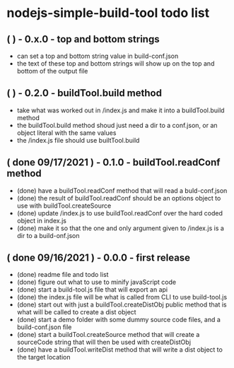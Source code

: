 # nodejs-simple-build-tool todo list

## (   ) - 0.x.0 - top and bottom strings
* can set a top and bottom string value in build-conf.json
* the text of these top and bottom strings will show up on the top and bottom of the output file

## (   ) - 0.2.0 - buildTool.build method
* take what was worked out in /index.js and make it into a buildTool.build method
* the buildTool.build method shoud just need a dir to a conf.json, or an object literal with the same values
* the /index.js file should use builtTool.build

## ( done 09/17/2021 ) - 0.1.0 - buildTool.readConf method
* (done) have a buildTool.readConf method that will read a buld-conf.json 
* (done) the result of buildTool.readConf should be an options object to use with buildTool.createSource
* (done) update /index.js to use buildTool.readConf over the hard coded object in index.js
* (done) make it so that the one and only argument given to /index.js is a dir to a build-onf.json

## ( done 09/16/2021 ) - 0.0.0 - first release
* (done) readme file and todo list
* (done) figure out what to use to minify javaScript code
* (done) start a build-tool.js file that will export an api
* (done) the index.js file will be what is called from CLI to use build-tool.js
* (done) start out with just a buildTool.createDistObj public method that is what will be called to create a dist object
* (done) start a demo folder with some dummy source code files, and a build-conf.json file
* (done) start a buildTool.createSource method that will create a sourceCode string that will then be used with createDistObj
* (done) have a buildTool.writeDist method that will write a dist object to the target location